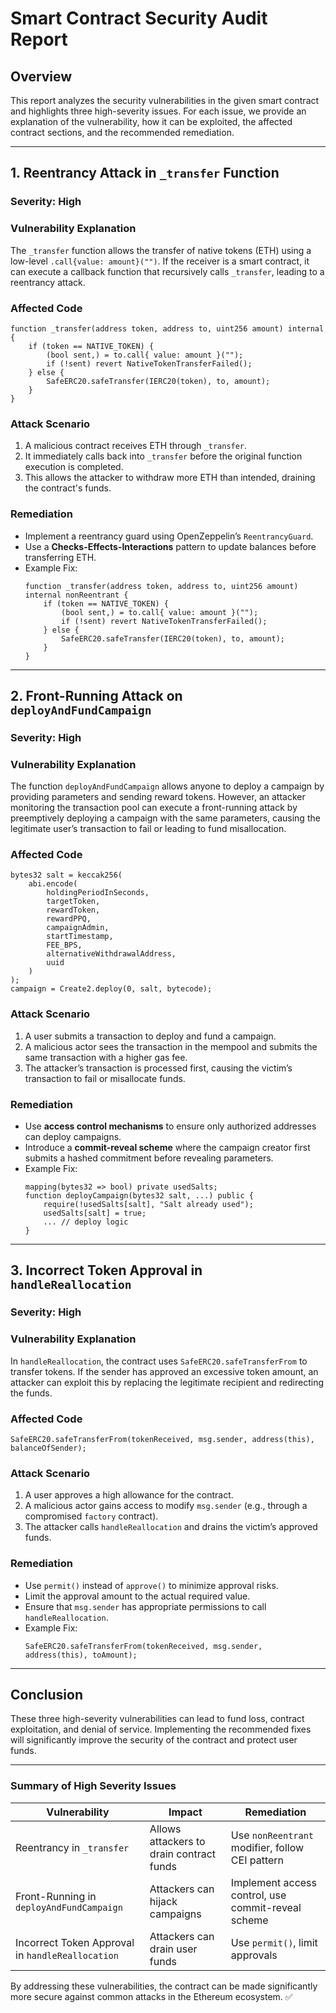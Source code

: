 # Smart Contract Security Audit Report

## Overview
This report analyzes the security vulnerabilities in the given smart contract and highlights three high-severity issues. For each issue, we provide an explanation of the vulnerability, how it can be exploited, the affected contract sections, and the recommended remediation.

---

## 1. **Reentrancy Attack in `_transfer` Function**

### **Severity: High**

### **Vulnerability Explanation**
The `_transfer` function allows the transfer of native tokens (ETH) using a low-level `.call{value: amount}("")`. If the receiver is a smart contract, it can execute a callback function that recursively calls `_transfer`, leading to a reentrancy attack.

### **Affected Code**
```solidity
function _transfer(address token, address to, uint256 amount) internal {
    if (token == NATIVE_TOKEN) {
        (bool sent,) = to.call{ value: amount }("");
        if (!sent) revert NativeTokenTransferFailed();
    } else {
        SafeERC20.safeTransfer(IERC20(token), to, amount);
    }
}
```

### **Attack Scenario**
1. A malicious contract receives ETH through `_transfer`.
2. It immediately calls back into `_transfer` before the original function execution is completed.
3. This allows the attacker to withdraw more ETH than intended, draining the contract's funds.

### **Remediation**
- Implement a reentrancy guard using OpenZeppelin’s `ReentrancyGuard`.
- Use a **Checks-Effects-Interactions** pattern to update balances before transferring ETH.
- Example Fix:
  ```solidity
  function _transfer(address token, address to, uint256 amount) internal nonReentrant {
      if (token == NATIVE_TOKEN) {
          (bool sent,) = to.call{ value: amount }("");
          if (!sent) revert NativeTokenTransferFailed();
      } else {
          SafeERC20.safeTransfer(IERC20(token), to, amount);
      }
  }
  ```

---

## 2. **Front-Running Attack on `deployAndFundCampaign`**

### **Severity: High**

### **Vulnerability Explanation**
The function `deployAndFundCampaign` allows anyone to deploy a campaign by providing parameters and sending reward tokens. However, an attacker monitoring the transaction pool can execute a front-running attack by preemptively deploying a campaign with the same parameters, causing the legitimate user’s transaction to fail or leading to fund misallocation.

### **Affected Code**
```solidity
bytes32 salt = keccak256(
    abi.encode(
        holdingPeriodInSeconds,
        targetToken,
        rewardToken,
        rewardPPQ,
        campaignAdmin,
        startTimestamp,
        FEE_BPS,
        alternativeWithdrawalAddress,
        uuid
    )
);
campaign = Create2.deploy(0, salt, bytecode);
```

### **Attack Scenario**
1. A user submits a transaction to deploy and fund a campaign.
2. A malicious actor sees the transaction in the mempool and submits the same transaction with a higher gas fee.
3. The attacker’s transaction is processed first, causing the victim’s transaction to fail or misallocate funds.

### **Remediation**
- Use **access control mechanisms** to ensure only authorized addresses can deploy campaigns.
- Introduce a **commit-reveal scheme** where the campaign creator first submits a hashed commitment before revealing parameters.
- Example Fix:
  ```solidity
  mapping(bytes32 => bool) private usedSalts;
  function deployCampaign(bytes32 salt, ...) public {
      require(!usedSalts[salt], "Salt already used");
      usedSalts[salt] = true;
      ... // deploy logic
  }
  ```

---

## 3. **Incorrect Token Approval in `handleReallocation`**

### **Severity: High**

### **Vulnerability Explanation**
In `handleReallocation`, the contract uses `SafeERC20.safeTransferFrom` to transfer tokens. If the sender has approved an excessive token amount, an attacker can exploit this by replacing the legitimate recipient and redirecting the funds.

### **Affected Code**
```solidity
SafeERC20.safeTransferFrom(tokenReceived, msg.sender, address(this), balanceOfSender);
```

### **Attack Scenario**
1. A user approves a high allowance for the contract.
2. A malicious actor gains access to modify `msg.sender` (e.g., through a compromised `factory` contract).
3. The attacker calls `handleReallocation` and drains the victim’s approved funds.

### **Remediation**
- Use `permit()` instead of `approve()` to minimize approval risks.
- Limit the approval amount to the actual required value.
- Ensure that `msg.sender` has appropriate permissions to call `handleReallocation`.
- Example Fix:
  ```solidity
  SafeERC20.safeTransferFrom(tokenReceived, msg.sender, address(this), toAmount);
  ```

---

## **Conclusion**
These three high-severity vulnerabilities can lead to fund loss, contract exploitation, and denial of service. Implementing the recommended fixes will significantly improve the security of the contract and protect user funds.

---

### **Summary of High Severity Issues**
| Vulnerability                                    | Impact                                   | Remediation                                        |
| ------------------------------------------------ | ---------------------------------------- | -------------------------------------------------- |
| Reentrancy in `_transfer`                        | Allows attackers to drain contract funds | Use `nonReentrant` modifier, follow CEI pattern    |
| Front-Running in `deployAndFundCampaign`         | Attackers can hijack campaigns           | Implement access control, use commit-reveal scheme |
| Incorrect Token Approval in `handleReallocation` | Attackers can drain user funds           | Use `permit()`, limit approvals                    |

By addressing these vulnerabilities, the contract can be made significantly more secure against common attacks in the Ethereum ecosystem. ✅

